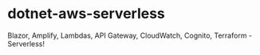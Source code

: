 # dotnet-aws-serverless
Blazor, Amplify, Lambdas, API Gateway, CloudWatch, Cognito, Terraform - Serverless!
